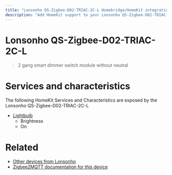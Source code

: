 ```yaml
---
title: "Lonsonho QS-Zigbee-D02-TRIAC-2C-L Homebridge/HomeKit integration"
description: "Add HomeKit support to your Lonsonho QS-Zigbee-D02-TRIAC-2C-L, using Homebridge, Zigbee2MQTT and homebridge-z2m."
---
```

<!---
This file has been GENERATED using src/docgen/docgen.ts
DO NOT EDIT THIS FILE MANUALLY!
-->
# Lonsonho QS-Zigbee-D02-TRIAC-2C-L
> 2 gang smart dimmer switch module without neutral


# Services and characteristics
The following HomeKit Services and Characteristics are exposed by
the Lonsonho QS-Zigbee-D02-TRIAC-2C-L

* [Lightbulb](../../light.md)
  * Brightness
  * On


# Related
* [Other devices from Lonsonho](../index.md#lonsonho)
* [Zigbee2MQTT documentation for this device](https://www.zigbee2mqtt.io/devices/QS-Zigbee-D02-TRIAC-2C-L.html)